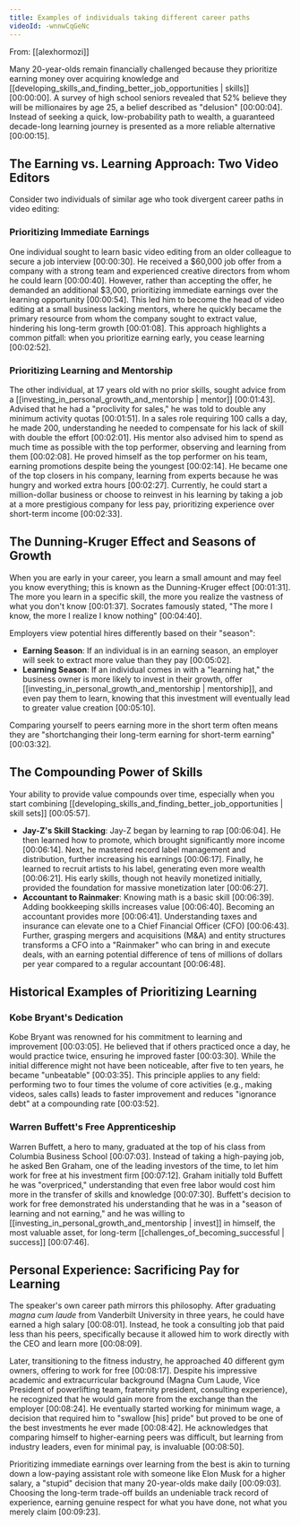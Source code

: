 ```yaml
---
title: Examples of individuals taking different career paths
videoId: -wnnwCqGeNc
---
```


From: [[alexhormozi]] <br/> 

Many 20-year-olds remain financially challenged because they prioritize earning money over acquiring knowledge and [[developing_skills_and_finding_better_job_opportunities | skills]] <a class="yt-timestamp" data-t="00:00:00">[00:00:00]</a>. A survey of high school seniors revealed that 52% believe they will be millionaires by age 25, a belief described as "delusion" <a class="yt-timestamp" data-t="00:00:04">[00:00:04]</a>. Instead of seeking a quick, low-probability path to wealth, a guaranteed decade-long learning journey is presented as a more reliable alternative <a class="yt-timestamp" data-t="00:00:15">[00:00:15]</a>.

## The Earning vs. Learning Approach: Two Video Editors

Consider two individuals of similar age who took divergent career paths in video editing:

### Prioritizing Immediate Earnings
One individual sought to learn basic video editing from an older colleague to secure a job interview <a class="yt-timestamp" data-t="00:00:30">[00:00:30]</a>. He received a $60,000 job offer from a company with a strong team and experienced creative directors from whom he could learn <a class="yt-timestamp" data-t="00:00:40">[00:00:40]</a>. However, rather than accepting the offer, he demanded an additional $3,000, prioritizing immediate earnings over the learning opportunity <a class="yt-timestamp" data-t="00:00:54">[00:00:54]</a>. This led him to become the head of video editing at a small business lacking mentors, where he quickly became the primary resource from whom the company sought to extract value, hindering his long-term growth <a class="yt-timestamp" data-t="00:01:08">[00:01:08]</a>. This approach highlights a common pitfall: when you prioritize earning early, you cease learning <a class="yt-timestamp" data-t="00:02:52">[00:02:52]</a>.

### Prioritizing Learning and Mentorship
The other individual, at 17 years old with no prior skills, sought advice from a [[investing_in_personal_growth_and_mentorship | mentor]] <a class="yt-timestamp" data-t="00:01:43">[00:01:43]</a>. Advised that he had a "proclivity for sales," he was told to double any minimum activity quotas <a class="yt-timestamp" data-t="00:01:51">[00:01:51]</a>. In a sales role requiring 100 calls a day, he made 200, understanding he needed to compensate for his lack of skill with double the effort <a class="yt-timestamp" data-t="00:02:01">[00:02:01]</a>. His mentor also advised him to spend as much time as possible with the top performer, observing and learning from them <a class="yt-timestamp" data-t="00:02:08">[00:02:08]</a>. He proved himself as the top performer on his team, earning promotions despite being the youngest <a class="yt-timestamp" data-t="00:02:14">[00:02:14]</a>. He became one of the top closers in his company, learning from experts because he was hungry and worked extra hours <a class="yt-timestamp" data-t="00:02:27">[00:02:27]</a>. Currently, he could start a million-dollar business or choose to reinvest in his learning by taking a job at a more prestigious company for less pay, prioritizing experience over short-term income <a class="yt-timestamp" data-t="00:02:33">[00:02:33]</a>.

## The Dunning-Kruger Effect and Seasons of Growth
When you are early in your career, you learn a small amount and may feel you know everything; this is known as the Dunning-Kruger effect <a class="yt-timestamp" data-t="00:01:31">[00:01:31]</a>. The more you learn in a specific skill, the more you realize the vastness of what you don't know <a class="yt-timestamp" data-t="00:01:37">[00:01:37]</a>. Socrates famously stated, "The more I know, the more I realize I know nothing" <a class="yt-timestamp" data-t="00:04:40">[00:04:40]</a>.

Employers view potential hires differently based on their "season":
*   **Earning Season**: If an individual is in an earning season, an employer will seek to extract more value than they pay <a class="yt-timestamp" data-t="00:05:02">[00:05:02]</a>.
*   **Learning Season**: If an individual comes in with a "learning hat," the business owner is more likely to invest in their growth, offer [[investing_in_personal_growth_and_mentorship | mentorship]], and even pay them to learn, knowing that this investment will eventually lead to greater value creation <a class="yt-timestamp" data-t="00:05:10">[00:05:10]</a>.

Comparing yourself to peers earning more in the short term often means they are "shortchanging their long-term earning for short-term earning" <a class="yt-timestamp" data-t="00:03:32">[00:03:32]</a>.

## The Compounding Power of Skills

Your ability to provide value compounds over time, especially when you start combining [[developing_skills_and_finding_better_job_opportunities | skill sets]] <a class="yt-timestamp" data-t="00:05:57">[00:05:57]</a>.

*   **Jay-Z's Skill Stacking**: Jay-Z began by learning to rap <a class="yt-timestamp" data-t="00:06:04">[00:06:04]</a>. He then learned how to promote, which brought significantly more income <a class="yt-timestamp" data-t="00:06:14">[00:06:14]</a>. Next, he mastered record label management and distribution, further increasing his earnings <a class="yt-timestamp" data-t="00:06:17">[00:06:17]</a>. Finally, he learned to recruit artists to his label, generating even more wealth <a class="yt-timestamp" data-t="00:06:21">[00:06:21]</a>. His early skills, though not heavily monetized initially, provided the foundation for massive monetization later <a class="yt-timestamp" data-t="00:06:27">[00:06:27]</a>.
*   **Accountant to Rainmaker**: Knowing math is a basic skill <a class="yt-timestamp" data-t="00:06:39">[00:06:39]</a>. Adding bookkeeping skills increases value <a class="yt-timestamp" data-t="00:06:40">[00:06:40]</a>. Becoming an accountant provides more <a class="yt-timestamp" data-t="00:06:41">[00:06:41]</a>. Understanding taxes and insurance can elevate one to a Chief Financial Officer (CFO) <a class="yt-timestamp" data-t="00:06:43">[00:06:43]</a>. Further, grasping mergers and acquisitions (M&A) and entity structures transforms a CFO into a "Rainmaker" who can bring in and execute deals, with an earning potential difference of tens of millions of dollars per year compared to a regular accountant <a class="yt-timestamp" data-t="00:06:48">[00:06:48]</a>.

## Historical Examples of Prioritizing Learning

### Kobe Bryant's Dedication
Kobe Bryant was renowned for his commitment to learning and improvement <a class="yt-timestamp" data-t="00:03:05">[00:03:05]</a>. He believed that if others practiced once a day, he would practice twice, ensuring he improved faster <a class="yt-timestamp" data-t="00:03:30">[00:03:30]</a>. While the initial difference might not have been noticeable, after five to ten years, he became "unbeatable" <a class="yt-timestamp" data-t="00:03:35">[00:03:35]</a>. This principle applies to any field: performing two to four times the volume of core activities (e.g., making videos, sales calls) leads to faster improvement and reduces "ignorance debt" at a compounding rate <a class="yt-timestamp" data-t="00:03:52">[00:03:52]</a>.

### Warren Buffett's Free Apprenticeship
Warren Buffett, a hero to many, graduated at the top of his class from Columbia Business School <a class="yt-timestamp" data-t="00:07:03">[00:07:03]</a>. Instead of taking a high-paying job, he asked Ben Graham, one of the leading investors of the time, to let him work for free at his investment firm <a class="yt-timestamp" data-t="00:07:12">[00:07:12]</a>. Graham initially told Buffett he was "overpriced," understanding that even free labor would cost him more in the transfer of skills and knowledge <a class="yt-timestamp" data-t="00:07:30">[00:07:30]</a>. Buffett's decision to work for free demonstrated his understanding that he was in a "season of learning and not earning," and he was willing to [[investing_in_personal_growth_and_mentorship | invest]] in himself, the most valuable asset, for long-term [[challenges_of_becoming_successful | success]] <a class="yt-timestamp" data-t="00:07:46">[00:07:46]</a>.

## Personal Experience: Sacrificing Pay for Learning

The speaker's own career path mirrors this philosophy. After graduating *magna cum laude* from Vanderbilt University in three years, he could have earned a high salary <a class="yt-timestamp" data-t="00:08:01">[00:08:01]</a>. Instead, he took a consulting job that paid less than his peers, specifically because it allowed him to work directly with the CEO and learn more <a class="yt-timestamp" data-t="00:08:09">[00:08:09]</a>.

Later, transitioning to the fitness industry, he approached 40 different gym owners, offering to work for free <a class="yt-timestamp" data-t="00:08:17">[00:08:17]</a>. Despite his impressive academic and extracurricular background (Magna Cum Laude, Vice President of powerlifting team, fraternity president, consulting experience), he recognized that he would gain more from the exchange than the employer <a class="yt-timestamp" data-t="00:08:24">[00:08:24]</a>. He eventually started working for minimum wage, a decision that required him to "swallow [his] pride" but proved to be one of the best investments he ever made <a class="yt-timestamp" data-t="00:08:42">[00:08:42]</a>. He acknowledges that comparing himself to higher-earning peers was difficult, but learning from industry leaders, even for minimal pay, is invaluable <a class="yt-timestamp" data-t="00:08:50">[00:08:50]</a>.

Prioritizing immediate earnings over learning from the best is akin to turning down a low-paying assistant role with someone like Elon Musk for a higher salary, a "stupid" decision that many 20-year-olds make daily <a class="yt-timestamp" data-t="00:09:03">[00:09:03]</a>. Choosing the long-term trade-off builds an undeniable track record of experience, earning genuine respect for what you have done, not what you merely claim <a class="yt-timestamp" data-t="00:09:23">[00:09:23]</a>.